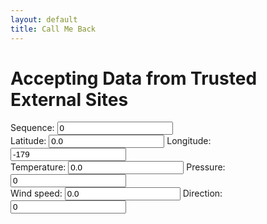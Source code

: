 ```yaml
---
layout: default
title: Call Me Back
---
```

<h1>Accepting Data from Trusted External Sites</h1>

<form name="owmfix" id="owmfix">
Sequence: <input type="number" name="seq" value = "0" /> <br />
Latitude: <input type="number" name="lat" value = "0.0" /> Longitude: <input type="number" id="lon" value="-179" /> <br />
Temperature: <input type="number" name="temp" value = "0.0" /> Pressure: <input type="number" id="atm" value="0" /> <br />
Wind speed: <input type="number" name="wspd" value = "0.0" /> Direction: <input type="number" id="wdir" value="0" />
</form>

<div id="myplot" ></div>

<script type="application/javascript">
var feeds = 0;
function showText(jcontent) {
    var form = document.getElementById('owmfix');
    var lat = form["lat"].value
    var lon = form["lon"].value
    var temp = form["temp"].value
    var atm = form["atm"].value
    var wspd = form["wspd"].value
    var wdir = form["wdir"].value
    feeds = feeds + 1
    form["seq"].value = feeds/360
    form["lat"].value = jcontent.coord.lat
    form["lon"].value  = jcontent.coord.lon
    form["temp"].value = jcontent.main.temp
    form["atm"].value = jcontent.main.pressure
    form["wspd"].value = jcontent.wind.speed
    form["wdir"].value = jcontent.wind.deg
}
	
function load_js() {
	var parms = window.location.search.substr(1).split('&');
	var i;
	for (i = 0; i < parms.length; i++) {
		text = parms[i].split('=')
		if (text[0]=="password") {
			var form = document.getElementById('owmfix');
			var lat = 0.0;
			var lon = -179.0
			if (feeds > 0) {
				lon = parseFloat(form["lon"].value) + 1
				lat = parseFloat(form["lat"].value)
				if (lon>180.0) {
					lon -= 360.0
				}
			}
			var url = "https://api.openweathermap.org/data/2.5/weather?APPID="+text[1]+"&lat="+lat+"&lon="+lon+"&callback=showText&seq="+(feeds/360);
			var old = document.getElementById('jsonp');
			var head= document.getElementsByTagName('body')[0];
			var script= document.createElement('script');
			if (old) {
				old.remove();
			}
			script.id = 'jsonp';
			script.src= url;
			head.appendChild(script);
			break;
		}
	}
}
</script>

<script type="text/python">
from browser import document, window
from browser.timer import request_animation_frame as raf
from browser.timer import cancel_animation_frame as caf
import time
import math
from datetime import datetime

# paramters of graph
theta0 = 0.0
falseTheta = 0 
nx = 10

def UpdateTheta0(delta):
    global theta0,falseTheta
    #    
    delta = delta % 360.0 #make sure delta is positive and modulo 360
    if falseTheta == 0:
        theta0 += delta
    else:
        theta0 -= delta
    #fi
    if theta0>360.0:
        theta0 = 360.0 - (theta0%360.0)
        falseTheta = 360
    if theta0<0.0:
        theta0 = - (theta0%-360.0)
        falseTheta = 0
    #fi
    return ((360.0 - theta0) if falseTheta else theta0)
    
# animation/timer state variables
stopRequested = False
timerInstances = 0
counter = datetime.now()
id = None

# 'importing' the library
Bokeh = window.Bokeh
plt = Bokeh.Plotting
source = Bokeh.ColumnDataSource.new({
    'data': {'x': [x * 360.0/nx for x in range(nx+1)], 'y': [0.0]*(nx+1) }
})
# create some ranges for the plot
xdr = Bokeh.Range1d.new({ "start": -0.01, "end": 360.01 });
ldr = Bokeh.Range1d.new({ "start": -15.01, "end": 15.01 });
rdr = Bokeh.Range1d.new({ "start": -150.01, "end": 150.01 });

# make the plot and add some tools
tools = "pan,zoom_in,zoom_out,reset"
fig1 = plt.figure({'title': "Data Visualization (1 RPM)", 'tools': tools})
fig1.line({"x": {"field" : "x"}, "y": {"field": "y"}, "source" : source,
    "line_color": "#666699",
    "line_width": 2
})
fig1.x_range=xdr
fig1.y_range=ldr
fig1.extra_y_ranges["times10"]=rdr
yra = Bokeh.LinearAxis.new({"y_range_name":"times10"})
fig1.add_layout(yra, 'right')

# show the plot
mydiv = document['myplot']
plt.show(fig1, mydiv.elt)

def UpdateFig1(theta0):
    global nx
    # generate the source data
    delta = (360.0/nx)%360.0    
    lx = [x * delta for x in range(nx+1)]
    ly = [ 10.0 * math.sin(math.radians(theta0+dTheta)) for dTheta in lx]
    #update the source data
    #source.data.x = lx
    source.data.y = ly
    source.change.emit()
    
#animation/timed updates
feeds = -1
def TimerUpdate(o):
    global stopRequested
    global id
    global counter
    global feeds
    #
    if stopRequested:
        id = None
    else:
		if feeds<0:
			feeds = 0
	    	theta0 = UpdateTheta0(0.0)
			UpdateFig1(theta0)
			window.load_js()
		else:
			form = document['owmfix']
    		seq = int(form['seq'].value)
			if seq > feeds:
				feeds = seq
	    	    theta0 = UpdateTheta0(12.0) #6-degrees per second
    	    	UpdateFig1(theta0)
			now = datetime.now()
			elapsed = now - counter
			if elapsed.total_seconds()>=2.0:
				counter = now
				window.load_js()
        #
        id = raf(TimerUpdate)

def StartHandler(ev):
    global stopRequested
    global timerInstances
    global id
    global counter
    #
    stopRequested = False
    if (timerInstances == 0) and (id is None):
        timerInstances = 1
        counter = datetime.now()
        id = raf(TimerUpdate)

def StopHandler(ev):
    global stopRequested
    global timerInstances
    global id
    if not (id is None):
        caf(id)
        id = None
    if timerInstances>0:
        timerInstances -= 1
    stopRequested = True

#UpdateFig1(theta0)
StartHandler(0)
</script>
